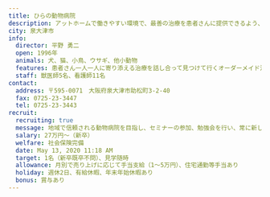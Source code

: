 ```yaml
---
title: ひらの動物病院
description: アットホームで働きやすい環境で、最善の治療を患者さんに提供できるよう、スタッフ皆で向上心を持って一緒に勉強しています。
city: 泉大津市
info:
  director: 平野 勇二
  open: 1996年
  animals: 犬、猫、小鳥、ウサギ、他小動物
  features: 患者さん一人一人に寄り添える治療を話し合って見つけて行くオーダーメイド治療を目指しています。
  staff: 獣医師5名、看護師11名
contact:
  address: 〒595-0071　大阪府泉大津市助松町3-2-40
  fax: 0725-23-3447
  tel: 0725-23-3443
recruit:
  recruiting: true
  message: 地域で信頼される動物病院を目指し、セミナーの参加、勉強会を行い、常に新しい技術を患者さんに提供できる様頑張っています。
  salary: 27万円〜（新卒）
  welfare: 社会保険完備
  date: May 13, 2020 11:18 AM
  target: 1名（新卒既卒不問）、見学随時
  allowance: 月別で売り上げに応じて手当支給（1〜5万円）、住宅通勤等手当あり
  holiday: 週休2日、有給休暇、年末年始休暇あり
  bonus: 賞与あり
---
```

